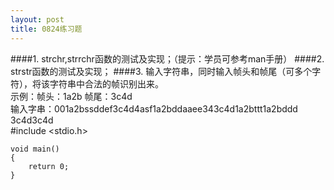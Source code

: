 ```yaml
---
layout: post
title: 0824练习题
---
```

####1.
strchr,strrchr函数的测试及实现；（提示：学员可参考man手册）
####2.
strstr函数的测试及实现；
####3.
输入字符串，同时输入帧头和帧尾（可多个字符），将该字符串中合法的帧识别出来。<br>
示例：帧头：1a2b  帧尾：3c4d<br>
输入字串：001a2bssddef3c4d4asf1a2bddaaee343c4d1a2bttt1a2bddd 3c4d3c4d<br>
    #include <stdio.h>
    
    void main()
    {
        return 0;
    }
